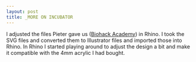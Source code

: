 ```yaml
---
layout: post
title: _MORE ON INCUBATOR
---
```


I adjusted the files Pieter gave us (<a href="http://biohackacademy.github.io/biofactory/class/1-incubator/">Biohack Academy</a>) in Rhino. I took the SVG files and converted them to Illustrator files and imported those into Rhino. In Rhino I started playing around to adjust the design a bit and make it compatible with the 4mm acrylic I had bought.
<img src="http://tamarahoogeweegen.com/RHINO1.jpg" alt="" /> 
<img src="http://tamarahoogeweegen.com/RHINO2.jpg" alt="" />
<br>
